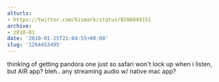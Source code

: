 ```yaml
---
alturls:
- https://twitter.com/bismark/status/8206849151
archive:
- 2010-01
date: '2010-01-25T21:04:55+00:00'
slug: '1264453495'
---
```


thinking of getting pandora one just so safari won't lock up when i listen, but AIR app? bleh.. any streaming audio w/ native mac app?

